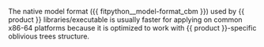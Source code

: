 
The native model format ({{ fitpython__model-format_cbm }}) used by {{ product }} libraries/executable is usually faster for applying on common x86-64 platforms because it is optimized to work with {{ product }}-specific oblivious trees structure.
